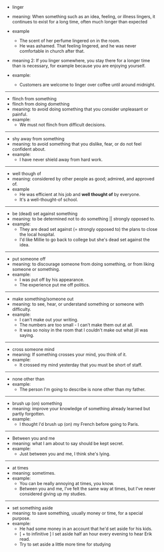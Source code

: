 - linger
- meaning: When something such as an idea, feeling, or illness lingers, it continues to exist for a long time, often much longer than expected
- example
    - The scent of her perfume lingered on in the room.
    - He was ashamed. That feeling lingered, and he was never comfortable in church after that. 


- meaning 2: If you linger somewhere, you stay there for a longer time than is necessary, for example because you are enjoying yourself.
- example:
    - Customers are welcome to linger over coffee until around midnight.

---
- flinch from something
- flinch from doing domething
- meaning: to avoid doing something that you consider unpleasant or painful.
- example:
    - We must not flinch from difficult decisions.

---
- shy away from something
- meaning: to avoid something that you dislike, fear, or do not feel confident about.
- example:
    - I have never shield away from hard work.

---
- well though of
- meaning: considered by other people as good; admired, and approved of.
- example
    - He was efficient at his job and **well thought of** by everyone.
    - It's a well-thought-of school.

---
- be (dead) set against something
- meaning: to be determined not to do something || strongly opposed to.
- example:
    - They are dead set against (= strongly opposed to) the plans to close the local hospital.
    - I'd like Millie to go back to college but she's dead set against the idea.

---
- put someone off
- meaning: to discourage someone from doing something, or from liking someone or something.
- example:
    - I was put off by his appearance.
    - The experience put me off politics.

---
- make something/someone out
- meaning: to see, hear, or understand something or someone with difficulty.
- example:
    - I can't make out your writing.
    - The numbers are too small - I can't make them out at all.
    - It was so noisy in the room that I couldn't make out what jill was saying.

--- 
- cross someone mind
- meaning: If something crosses your mind, you think of it.
- example: 
    - It crossed my mind yesterday that you must be short of staff.

---
- none other than
- example:
    - The person I'm going to describe is none other than my father.

---
-  brush up (on) something
-  meaning: improve your knowledge of something already learned but partly forgotten.
-  example:
   -  I thought I'd brush up (on) my French before going to Paris.

---
- Between you and me
- meaning: what I am about to say should be kept secret.
- example:
    - Just between you and me, I think she's lying.

---
- at times
- meaning: sometimes.
- example:
    - You can be really annoying at times, you know.
    - Between you and me, I’ve felt the same way at times, but I’ve never considered giving up my studies.

---
- set something aside
- meaning: to save something, usually money or time, for a special purpose.
- example:
    - He had some money in an account that he'd set aside for his kids.
    - [ + to infinitive ] I set aside half an hour every evening to hear Erik read.
    - Try to set aside a little more time for studying


